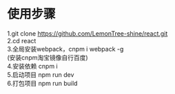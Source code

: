 # 使用步骤<br/>
1.git clone https://github.com/LemonTree-shine/react.git<br/>
2.cd react<br/>
3.全局安装webpack，cnpm i webpack -g<br/>
  (安装cnpm淘宝镜像自行百度)<br/>
4.安装依赖  cnpm i<br/>
5.启动项目 npm run dev<br/>
6.打包项目 npm run build
